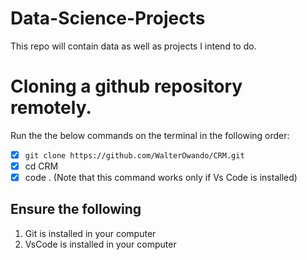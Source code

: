 # Data-Science-Projects
This repo will contain data as well as projects I intend to do.

# Cloning a github repository remotely.
Run the the below commands on the terminal in the following order:
- [x] `git clone https://github.com/WalterOwando/CRM.git`
- [x] cd CRM
- [x] code . (Note that this command works only if Vs Code is installed)
## Ensure the following
1. Git is installed in your computer
2. VsCode is installed in your computer
